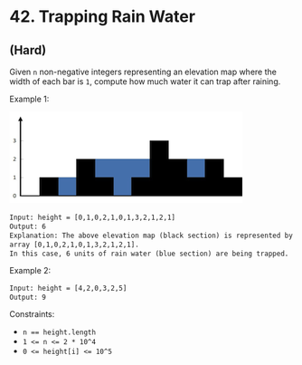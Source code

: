 # 42. Trapping Rain Water
## (Hard)

Given `n` non-negative integers representing an elevation map where the width of each bar is `1`, compute how much water it can trap after raining.

Example 1:

![alt text](image.png)

```
Input: height = [0,1,0,2,1,0,1,3,2,1,2,1]
Output: 6
Explanation: The above elevation map (black section) is represented by array [0,1,0,2,1,0,1,3,2,1,2,1].
In this case, 6 units of rain water (blue section) are being trapped.
```

Example 2:

```
Input: height = [4,2,0,3,2,5]
Output: 9
```

Constraints:

- `n == height.length`
- `1 <= n <= 2 * 10^4`
- `0 <= height[i] <= 10^5`